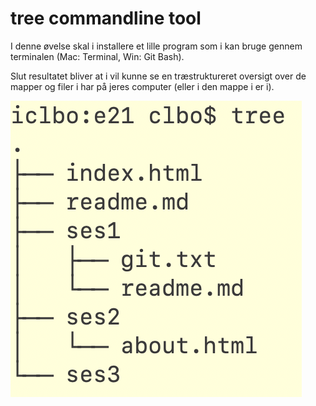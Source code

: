# tree commandline tool

I denne øvelse skal i installere et lille program som i kan bruge gennem terminalen (Mac: Terminal, Win: Git Bash).

Slut resultatet bliver at i vil kunne se en træstruktureret oversigt over de mapper og filer i har på jeres computer (eller i den mappe i er i).

![](img/tree.png)


